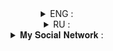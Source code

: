 <details align = "center">
<summary>ENG : </summary>

###### This library is designed to work with the Genword site API

###### example :
```
from genwordAPI import genwordAPI
generator = genwordAPI()
print(generator.anime().nameEn)
```
</details>

<details align = "center">
<summary>RU : </summary>

###### Эта библиотека предназначена для работы с API сайта Genword.

###### Пример :
```
from genwordAPI import genwordAPI
generator = genwordAPI()
print(generator.anime().nameRu)
````
</details>

<details align = "center">
<summary>𝐌𝐲 𝐒𝐨𝐜𝐢𝐚𝐥 𝐍𝐞𝐭𝐰𝐨𝐫𝐤 :</summary>
<a href = "https://vk.com/Proxy1Mallet" target="_blank">
<img src = "https://img.shields.io/badge/𝐕𝐊-2CA5E0?style=for-the-badge&logo=vk&logoColor=white">
<a href = "https://t.me/Proxy1Mallet" target="_blank">
<img src = "https://img.shields.io/badge/𝐓𝐄𝐋𝐄𝐆𝐑𝐀𝐌-2CA5E0?style=for-the-badge&logo=telegram&logoColor=white">
</details>
